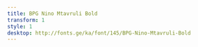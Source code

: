 ```yaml
---
title: BPG Nino Mtavruli Bold
transform: 1
style: 1
desktop: http://fonts.ge/ka/font/145/BPG-Nino-Mtavruli-Bold
---
```

